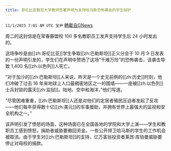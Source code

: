 ```yaml
---
title: 哥伦比亚数百大学教师签署声明为支持哈马斯恐怖袭击的学生辩护
---
```

`11/1/2023 7:01 AM UTC 宝尹` [轉載自GNews](https://gnews.org/articles/1907015)

周二的这封信是在常春藤盟校 100 多名教职员工发声支持学生后 24 小时发出的。

这场争吵是由[[zh:哥伦比亚]]学生争取[[zh:巴勒斯坦]]正义分会于 10 月 9 日发表的一份声明引发的，学生们在声明中赞扬了这场“千难万险”的恐怖袭击，该袭击导致 1,400 名[[zh:以色列]]人死亡。

“对于加沙的[[zh:巴勒斯坦]]人来说，昨天是一个史无前例的[[zh:历史]]时刻，他们冲破了过去 16 年来地球上人口最稠密地区之一的围墙——一座被[[zh:以色列]]士兵封锁的露天[[zh:监狱]]。陆地、空中和海洋，”他们写道。

“尽管困难重重，[[zh:巴勒斯坦]]人还是对他们的定居者殖民压迫者发起了反攻——他们每年获得数十亿[[zh:美元]]的军事援助，并拥有世界上最强大的监视和安全机构之一。”

该声明引发了愤怒的场面，这种场面已在全国各地的学院和大学上演——学生和教职员工感到愤怒，捐助者威胁要撤回资金。一些公开捍卫哈马斯的学生的工作机会被取消。由于学生对[[zh:巴勒斯坦]]的支持，亿万富翁投资者莱昂·库珀曼威胁要停止对母校的捐款。
